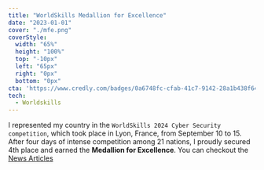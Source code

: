 ```yaml
---
title: "WorldSkills Medallion for Excellence"
date: "2023-01-01"
cover: "./mfe.png"
coverStyle:
  width: "65%"
  height: "100%"
  top: "-10px"
  left: "65px"
  right: "0px"
  bottom: "0px"
cta: 'https://www.credly.com/badges/0a6748fc-cfab-41c7-9142-28a1b438f643/public_url'
tech:
  - Worldskills
---
```


I represented my country in the `WorldSkills 2024 Cyber Security competition`, which took place in Lyon, France, from September 10 to 15. After four days of intense competition among 21 nations, I proudly secured 4th place and earned the **Medallion for Excellence**.
You can checkout the [News Articles](https://www.google.com/search?q=prashant+saini+worldskills)
